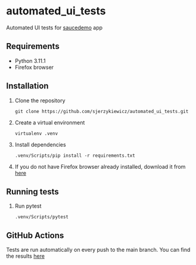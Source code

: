 # automated_ui_tests
Automated UI tests for [saucedemo](https://www.saucedemo.com/) app

## Requirements
- Python 3.11.1
- Firefox browser

## Installation
1. Clone the repository

    `git clone https://github.com/sjerzykiewicz/automated_ui_tests.git` 

2. Create a virtual environment

    `virtualenv .venv`

3. Install dependencies

    `.venv/Scripts/pip install -r requirements.txt`

4. If you do not have Firefox browser already installed, download it from [here](https://www.mozilla.org/en-US/firefox/new/)

## Running tests
1. Run pytest

    `.venv/Scripts/pytest`

## GitHub Actions
Tests are run automatically on every push to the main branch. You can find the results [here](https://github.com/sjerzykiewicz/automated_ui_tests/actions/)